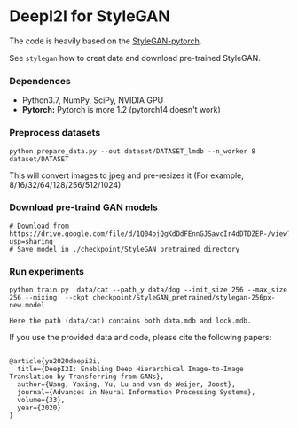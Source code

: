 # DeepI2I for StyleGAN

The code is heavily based on the [StyleGAN-pytorch](https://github.com/rosinality/style-based-gan-pytorch).

See `stylegan` how to creat data and download pre-trained StyleGAN.

### Dependences 
- Python3.7, NumPy, SciPy, NVIDIA GPU
- **Pytorch:**  Pytorch is more 1.2 (pytorch14 doesn't work)

### Preprocess datasets
```
python prepare_data.py --out dataset/DATASET_lmdb --n_worker 8 dataset/DATASET
```

This will convert images to jpeg and pre-resizes it (For example, 8/16/32/64/128/256/512/1024).

### Download pre-traind GAN models
```
# Download from https://drive.google.com/file/d/1Q04ojQgKdDdFEnnGJSavcIr4dDTDZEP-/view?usp=sharing
# Save model in ./checkpoint/StyleGAN_pretrained directory
```


### Run experiments
```
python train.py  data/cat --path_y data/dog --init_size 256 --max_size 256 --mixing  --ckpt checkpoint/StyleGAN_pretrained/stylegan-256px-new.model  

Here the path (data/cat) contains both data.mdb and lock.mdb.  

```

If you use the provided data and code, please cite the following papers:
 
```

@article{yu2020deepi2i,
  title={DeepI2I: Enabling Deep Hierarchical Image-to-Image Translation by Transferring from GANs},
  author={Wang, Yaxing, Yu, Lu and van de Weijer, Joost},
  journal={Advances in Neural Information Processing Systems},
  volume={33},
  year={2020}
}

```
